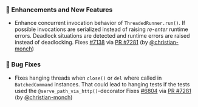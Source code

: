 ### 🚀 Enhancements and New Features

- Enhance concurrent invocation behavior of `ThreadedRunner.run()`. If possible invocations are serialized instead of raising *re-enter* runtime errors. Deadlock situations are detected and runtime errors are raised instead of deadlocking.
  Fixes [#7138](https://github.com/datalad/datalad/issues/7138) via
  [PR #72ß1](https://github.com/datalad/datalad/pull/7201)
  (by [@christian-monch](https://github.com/christian-monch))

### 🐛 Bug Fixes

- Fixes hanging threads when `close()` or `del` where called in `BatchedCommand` instances. That could lead to hanging tests if the tests used the `@serve_path_via_http()`-decorator
  Fixes [#6804](https://github.com/datalad/datalad/issues/6804) via
  [PR #72ß1](https://github.com/datalad/datalad/pull/7201)
  (by [@christian-monch](https://github.com/christian-monch))
